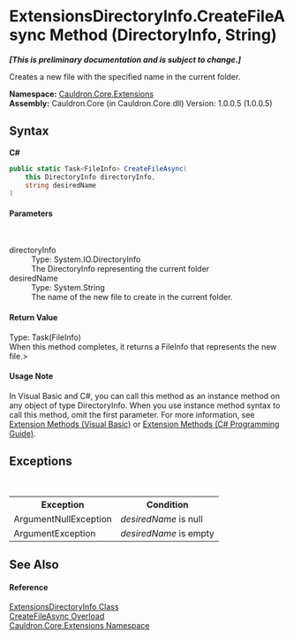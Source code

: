 # ExtensionsDirectoryInfo.CreateFileAsync Method (DirectoryInfo, String)
 _**\[This is preliminary documentation and is subject to change.\]**_

Creates a new file with the specified name in the current folder.

**Namespace:**&nbsp;<a href="N_Cauldron_Core_Extensions">Cauldron.Core.Extensions</a><br />**Assembly:**&nbsp;Cauldron.Core (in Cauldron.Core.dll) Version: 1.0.0.5 (1.0.0.5)

## Syntax

**C#**<br />
``` C#
public static Task<FileInfo> CreateFileAsync(
	this DirectoryInfo directoryInfo,
	string desiredName
)
```


#### Parameters
&nbsp;<dl><dt>directoryInfo</dt><dd>Type: System.IO.DirectoryInfo<br />The DirectoryInfo representing the current folder</dd><dt>desiredName</dt><dd>Type: System.String<br />The name of the new file to create in the current folder.</dd></dl>

#### Return Value
Type: Task(FileInfo)<br />When this method completes, it returns a FileInfo that represents the new file.>

#### Usage Note
In Visual Basic and C#, you can call this method as an instance method on any object of type DirectoryInfo. When you use instance method syntax to call this method, omit the first parameter. For more information, see <a href="http://msdn.microsoft.com/en-us/library/bb384936.aspx">Extension Methods (Visual Basic)</a> or <a href="http://msdn.microsoft.com/en-us/library/bb383977.aspx">Extension Methods (C# Programming Guide)</a>.

## Exceptions
&nbsp;<table><tr><th>Exception</th><th>Condition</th></tr><tr><td>ArgumentNullException</td><td>*desiredName* is null</td></tr><tr><td>ArgumentException</td><td>*desiredName* is empty</td></tr></table>

## See Also


#### Reference
<a href="T_Cauldron_Core_Extensions_ExtensionsDirectoryInfo">ExtensionsDirectoryInfo Class</a><br /><a href="Overload_Cauldron_Core_Extensions_ExtensionsDirectoryInfo_CreateFileAsync">CreateFileAsync Overload</a><br /><a href="N_Cauldron_Core_Extensions">Cauldron.Core.Extensions Namespace</a><br />